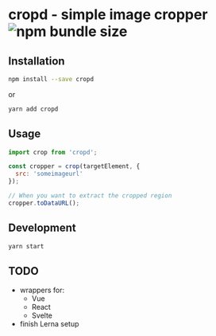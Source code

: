 # cropd - simple image cropper ![npm bundle size](https://img.shields.io/bundlephobia/minzip/cropd.svg)

## Installation

```bash
npm install --save cropd
```

or

```bash
yarn add cropd
```

## Usage

```javascript
import crop from 'cropd';

const cropper = crop(targetElement, {
  src: 'someimageurl'
});

// When you want to extract the cropped region
cropper.toDataURL();
```

## Development

```bash
yarn start
```

## TODO

- wrappers for:
  - Vue
  - React
  - Svelte
- finish Lerna setup
